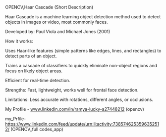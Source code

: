 OPENCV,Haar Cascade (Short Description)

Haar Cascade is a machine learning object detection method used to detect objects in images or video, most commonly faces.

Developed by: Paul Viola and Michael Jones (2001)

How it works:

Uses Haar-like features (simple patterns like edges, lines, and rectangles) to detect parts of an object.

Trains a cascade of classifiers to quickly eliminate non-object regions and focus on likely object areas.

Efficient for real-time detection.

Strengths: Fast, lightweight, works well for frontal face detection.

Limitations: Less accurate with rotations, different angles, or occlusions.

My Profile - www.linkedin.com/in/ramya-lucky-a27448212 (opencv)

my_Prfile-https://www.linkedin.com/feed/update/urn:li:activity:7385746253596352512/
(OPENCV_full codes_app)
